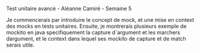 Test unitaire avancé - Aléanne Camiré - Semaine 5

Je commencerais par introduire le concept de mock, et une mise en context des mocks en tests unitaires. Ensuite, je montrerais plusieurs exemple de mockito en java specifiquement la capture dˋargument et les marchers dargument, et le context dans lequel ses mockito de capture et de match serais utile. 
